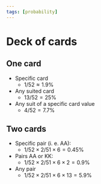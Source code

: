 ```yaml
---
tags: [probability]
---
```


# Deck of cards

## One card

- Specific card
	- $1/52 \approx 1.9\%$
- Any suited card
	- $13/52 = 25\%$ 
- Any suit of a specific card value
	- $4/52 = 7.7\%$ 

## Two cards

- Specific pair (i. e. AA):
	- $1/52 \times 2/51 \times 6 = 0.45\%$
- Pairs AA or KK:
	- $1/52 \times 2/51 \times 6 \times 2 = 0.9\%$
- Any pair
	- $1/52 \times 2/51 \times 6 \times 13 = 5.9\%$

<!--
- Any **AK**
	- $4/52 \times 4/51 \approx 0.6\%$
- Suited **AK**
	- $4/52 \times 1/51 \approx 0.15\%$
- Unsuited **AK**
	- $4/52 \times 4/51 \approx 0.6\%$
- Chance to get *AK* (same as chance to get any other combination):
- Chance to get *AA*: 
	- $4/52 \times 3/51 \approx 0.45\%$
- Chance to get *AK* or *AA*:
	- $4/52 \times 7/51 \approx 1\%$
- Chance to get a pair:
	- $4/52 \times 4/51 \times 13 \approx 1\%$
-->